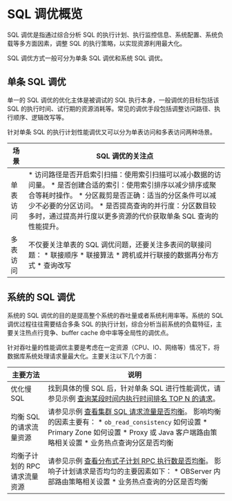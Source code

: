 SQL 调优概览 
=============================

SQL 调优是指通过综合分析 SQL 的执行计划、执行监控信息、系统配置、系统负载等多方面因素，调整 SQL 的执行策略，以实现资源利用最大化。

SQL 调优方式一般可分为单条 SQL 调优和系统 SQL 调优。

单条 SQL 调优 
------------------------------

单一的 SQL 调优的优化主体是被调试的 SQL 执行本身，一般调优的目标包括该 SQL 的执行时间、试行期的资源消耗等。常见的调优手段包括调整访问路径、执行顺序、逻辑改写等。

针对单条 SQL 的执行计划性能调优又可以分为单表访问和多表访问两种场景。


| **场景** |                                                                                                                                                    **SQL 调优的关注点**                                                                                                                                                     |
|--------|-----------------------------------------------------------------------------------------------------------------------------------------------------------------------------------------------------------------------------------------------------------------------------------------------------------------------|
| 单表访问   | * 访问路径是否开启索引扫描：使用索引扫描可以减小数据的访问量。   * 是否创建合适的索引：使用索引排序以减少排序或聚合等耗时操作。   * 分区裁剪是否正确：适当的分区条件可以减少不必要的分区访问。   * 是否提高查询的并行度：分区数目较多时，通过提高并行度以更多资源的代价获取单条 SQL 查询的性能提升。    |
| 多表访问   | 不仅要关注单表的 SQL 调优问题，还要关注多表间的联接问题： * 联接顺序   * 联接算法   * 跨机或并行联接的数据再分布方式   * 查询改写                                                                     |



系统的 SQL 调优 
-------------------------------

系统的 SQL 调优的目的是提高整个系统的吞吐量或者系统利用率等。系统的 SQL 调优过程往往需要结合多条 SQL 的执行计划，综合分析当前系统的负载特征，主要关注热点行竞争、buffer cache 命中率等全局性的调优点。

针对吞吐量的性能调优主要是考虑在一定资源（CPU、IO、网络等）情况下，将数据库系统处理请求量最大化。主要关注以下几个方面：


|     **主要方法**      |                                                                                                                                                                                    **说明**                                                                                                                                                                                    |
|-------------------|------------------------------------------------------------------------------------------------------------------------------------------------------------------------------------------------------------------------------------------------------------------------------------------------------------------------------------------------------------------------------|
| 优化慢 SQL           | 找到具体的慢 SQL 后，针对单条 SQL 进行性能调优，请参见示例 [查询某段时间内执行时间排名 TOP N 的请求](/zh-CN/11.sql-optimization-guide-1/4.sql-optimization-1/3.monitor-sql-execution-performance-1/4.sql-performance-analysis-example-1/8.query-the-top-n-requests-with-the-most-execution-time-1.md)。                                                                                                                                                                                                                                                                   |
| 均衡 SQL 的请求流量资源    | 请参见示例 [查看集群 SQL 请求流量是否均衡](/zh-CN/11.sql-optimization-guide-1/4.sql-optimization-1/3.monitor-sql-execution-performance-1/4.sql-performance-analysis-example-1/6.check-whether-the-sql-request-traffic-is-balanced-1.md)。 影响均衡的因素主要有： * `ob_read_consistency` 如何设置   * Primary Zone 如何设置   * Proxy 或 Java 客户端路由策略相关设置   * 业务热点查询分区是否均衡    |
| 均衡子计划的 RPC 请求流量资源 | 请参见示例 [查看分布式子计划 RPC 执行数是否均衡](/zh-CN/11.sql-optimization-guide-1/4.sql-optimization-1/3.monitor-sql-execution-performance-1/4.sql-performance-analysis-example-1/12.check-whether-the-number-of-distributed-rpc-executions-is-balanced-1.md)。 影响子计划请求是否均匀的主要因素如下： * OBServer 内部路由策略相关设置   * 业务热点查询的分区是否均衡                                                                                                                    |


